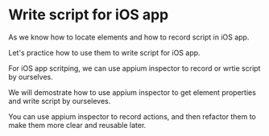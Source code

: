 # Write script for iOS app

As we know how to locate elements and how to record script in iOS app.

Let's practice how to use them to write script for iOS app.

For iOS app scritping, we can use appium inspector to record or wrtie script by ourselves.

We will demostrate how to use appium inspector to get element properties and write script by ourseleves.

You can use appium inspector to record actions, and then refactor them to make them more clear and reusable later.
